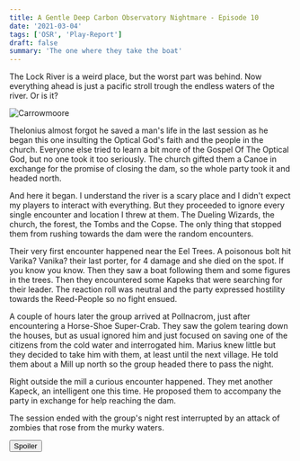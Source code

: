 ```yaml
---
title: A Gentle Deep Carbon Observatory Nightmare - Episode 10
date: '2021-03-04'
tags: ['OSR', 'Play-Report']
draft: false
summary: 'The one where they take the boat'
---
```


The Lock River is a weird place, but the worst part was behind. Now everything ahead is just a pacific stroll trough the endless waters of the river. Or is it?

![Carrowmoore](https://i.imgur.com/hksM0T4.png)

Thelonius almost forgot he saved a man's life in the last session as he began this one insulting the Optical God's faith and the people in the church. Everyone else tried to learn a bit more of the Gospel Of The Optical God, but no one took it too seriously. The church gifted them a Canoe in exchange for the promise of closing the dam, so the whole party took it and headed north.

And here it began. I understand the river is a scary place and I didn't expect my players to interact with everything. But they proceeded to ignore every single encounter and location I threw at them. The Dueling Wizards, the church, the forest, the Tombs and the Copse. The only thing that stopped them from rushing towards the dam were the random encounters.

Their very first encounter happened near the Eel Trees. A poisonous bolt hit Varika? Vanika? their last porter, for 4 damage and she died on the spot. If you know you know. Then they saw a boat following them and some figures in the trees. Then they encountered some Kapeks that were searching for their leader. The reaction roll was neutral and the party expressed hostility towards the Reed-People so no fight ensued.

A couple of hours later the group arrived at Pollnacrom, just after encountering a Horse-Shoe Super-Crab. They saw the golem tearing down the houses, but as usual ignored him and just focused on saving one of the citizens from the cold water and interrogated him. Marius knew little but they decided to take him with them, at least until the next village. He told them about a Mill up north so the group headed there to pass the night.

Right outside the mill a curious encounter happened. They met another Kapeck, an intelligent one this time. He proposed them to accompany the party in exchange for help reaching the dam.

The session ended with the group's night rest interrupted by an attack of zombies that rose from the murky waters.

<button title="Click to show/hide content" type="button" onclick="if(document.getElementById('spoiler') .style.display=='none') {document.getElementById('spoiler') .style.display=''}else{document.getElementById('spoiler') .style.display='none'}">Spoiler</button>

<div id="spoiler" style="display:none; background: #4a4a4a;
  border-left: 10px solid #ccc;
  margin: 1.5em 10px;
  padding: 0.5em 10px;">
Well, this was supposed to more fun. I'm not sure what's happening but my players don't seem to be enjoying this as much as expected. Maybe it's because they ignored almost all of the hooks in Carrowmoore so the trip to the dam feels empty. Maybe it's because they're on a river and it feels railroady. I don't know. While the first session was amazing this one fell flat with some minor quality moments. My players are afraid and ignoring most of the things, and I agree this is part of the problem, but I really don't know how to avoid it. Also running the Crows is really fucking hard, let's not talk about the race. They don't know who the Cannibals are so who the fuck do I introduce them now? Hopefully the next sessions will be better as more things will start to fit together, but so far it was more fun reading this part than running it. Sadly.
</div>
